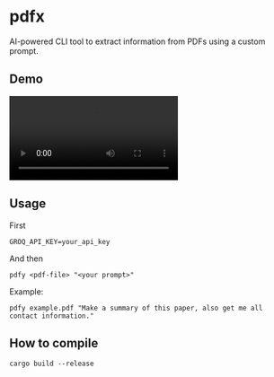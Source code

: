 # pdfx

AI-powered CLI tool to extract information from PDFs using a custom prompt.

## Demo

<video src=https://github.com/user-attachments/assets/879c8d9c-3dcf-4342-9ba4-8165b41a1c6a>A video showing various Brush features and scenes</video>

## Usage

First

```
GROQ_API_KEY=your_api_key
```

And then

```
pdfy <pdf-file> "<your prompt>"
```

Example:

```
pdfy example.pdf "Make a summary of this paper, also get me all contact information."
```

## How to compile

```
cargo build --release
```
